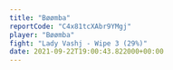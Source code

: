 ```yaml
---
title: "Bøømba"
reportCode: "C4x81tcXAbr9YMgj"
player: "Bøømba"
fight: "Lady Vashj - Wipe 3 (29%)"
date: 2021-09-22T19:00:43.822000+00:00
---
```

